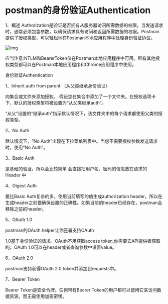 # postman的身份验证Authentication

1、概述
  Authorization是验证是否拥有从服务器访问所需数据的权限。当发送请求时，通常必须包含参数，以确保请求具有访问和返回所需数据的权限。Postman提供了授权类型，可以轻松地在Postman本地应用程序中处理身份验证协议。

 ![img](https://img2018.cnblogs.com/blog/1506513/201810/1506513-20181017114443196-498659577.png)

 

应当注意:NTLM和BearerToken仅在Postman本地应用程序中可用。所有其他授权类型都可以在Postman本地应用程序和Chrome应用程序中使用。

身份验证Authentication 

1、Inherit auth from parent （从父类继承身份验证）

向集合或文件夹添加授权。
 假设您在集合中添加了一个文件夹。在授权选项卡下，默认的授权类型将被设置为“从父类继承auth”。

“从父”设置的“继承auth”指示默认情况下，该文件夹中的每个请求都使用父类的授权类型。

2、No Auth

默认情况下，“No Auth”出现在下拉菜单列表中。当您不需要授权参数发送请求时，使用“No Auth”。

3、Basic Auth

是基础的验证，所以会比较简单 
会直接把用户名、密码的信息放在请求的 Header 中

4、Digest Auth

要比Basic Auth复杂的多。使用当前填写的值生成authorization header。所以在生成header之前要确保设置的正确性。如果当前的header已经存在，postman会移除之前的header。

5、OAuth 1.0

postman的OAuth helper让你签署支持OAuth

1.0基于身份验证的请求。OAuth不用获取access token,你需要去API提供者获取的。OAuth 1.0可以在header或者查询参数中设置value。

6、OAuth 2.0

postman支持获得OAuth 2.0 token并添加到requests中。

7、Bearer Token

Bearer Token是安全令牌。任何带有Bearer Token的用户都可以使用它来访问数据资源，而无需使用加密密钥。